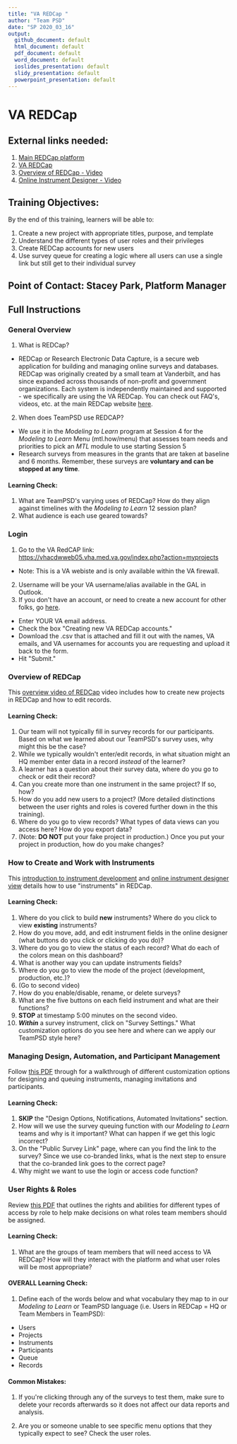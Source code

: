 ```yaml
---
title: "VA REDCap "
author: "Team PSD"
date: "SP 2020_03_16"
output: 
  github_document: default
  html_document: default
  pdf_document: default
  word_document: default
  ioslides_presentation: default
  slidy_presentation: default
  powerpoint_presentation: default
---
```


# VA REDCap

## External links needed:
1. [Main REDCap platform](https://www.project-redcap.org/)
2. [VA REDCap](https://vhacdwweb05.vha.med.va.gov/index.php?action=myprojects)
3. [Overview of REDCap - Video](https://redcap.vanderbilt.edu/consortium/videoplayer.php?video=redcap_overview03.mp4&title=Detailed+Overview+of+REDCap+%2814+min%29&text=This+14-minute+video+provides+a+thorough+overview+of+REDCap+and+much+of+its+functionality.+%0A%09%09%09%09%09%09%09%09%09This+video+is+an+excellent+place+to+begin+learning+about+REDCap+and+what+it+is+capable+of.&referer=REDCAP_PUBLIC)
4. [Online Instrument Designer - Video](https://redcap.vanderbilt.edu/consortium/videoplayer.php?video=online_designer01.flv&title=The+Online+Designer+%285+min%29&text=&referer=REDCAP_PUBLIC)

## Training Objectives:
By the end of this training, learners will be able to:
1. Create a new project with appropriate titles, purpose, and template
2. Understand the different types of user roles and their privileges
3. Create REDCap accounts for new users
4. Use survey queue for creating a logic where all users can use a single link but still get to their individual survey

## Point of Contact: Stacey Park, Platform Manager

## Full Instructions

### General Overview
1. What is REDCap?
- REDCap or Research Electronic Data Capture, is a secure web application for building and managing online surveys and databases. REDCap was originally created by a small team at Vanderbilt, and has since expanded across thousands of non-profit and government organizations. Each system is independently maintained and supported - we specifically are using the VA REDCap. You can check out FAQ's, videos, etc. at the main REDCap website [here](https://www.project-redcap.org/).

2. When does TeamPSD use REDCAP? 
- We use it in the _Modeling to Learn_ program at Session 4 for the _Modeling to Learn_ Menu (mtl.how/menu) that assesses team needs and priorities to pick an _MTL_ module to use starting Session 5
- Research surveys from measures in the grants that are taken at baseline and 6 months. Remember, these surveys are **voluntary and can be stopped at any time**.

#### Learning Check:
1. What are TeamPSD's varying uses of REDCap? How do they align against timelines with the _Modeling to Learn_ 12 session plan? 
2. What audience is each use geared towards?


### Login
1. Go to the VA RedCAP link: https://vhacdwweb05.vha.med.va.gov/index.php?action=myprojects
- Note: This is a VA webiste and is only available within the VA firewall.
2. Username will be your VA username/alias available in the GAL in Outlook. 
3. If you don't have an account, or need to create a new account for other folks, go [here](https://vhacdwweb05.vha.med.va.gov/index.php?action=myprojects).
- Enter YOUR VA email address.
- Check the box "Creating new VA REDCap accounts."
- Download the .csv that is attached and fill it out with the names, VA emails, and VA usernames for accounts you are requesting and upload it back to the form.
- Hit "Submit."


### Overview of REDCap
This [overview video of REDCap](https://redcap.vanderbilt.edu/consortium/videoplayer.php?video=redcap_overview03.mp4&title=Detailed+Overview+of+REDCap+%2814+min%29&text=This+14-minute+video+provides+a+thorough+overview+of+REDCap+and+much+of+its+functionality.+%0A%09%09%09%09%09%09%09%09%09This+video+is+an+excellent+place+to+begin+learning+about+REDCap+and+what+it+is+capable+of.&referer=REDCAP_PUBLIC) video includes how to create new projects in REDCap and how to edit records.

#### Learning Check:
1. Our team will not typically fill in survey records for our participants. Based on what we learned about our TeamPSD's survey uses, why might this be the case?
2. While we typically wouldn't enter/edit records, in what situation might an HQ member enter data in a record *instead* of the learner?
3. A learner has a question about their survey data, where do you go to check or edit their record?
4. Can you create more than one instrument in the same project? If so, how?
5. How do you add new users to a project? (More detailed distinctions between the user rights and roles is covered further down in the this training). 
6. Where do you go to view records? What types of data views can you access here? How do you export data?
7. (Note: **DO NOT** put your fake project in production.) Once you put your project in production, how do you make changes?

### How to Create and Work with Instruments
This [introduction to instrument development](https://redcap.vanderbilt.edu/consortium/videoplayer.php?video=intro_instrument_dev.mp4&title=Introduction+to+Instrument+Development+%286+min%29&text=&referer=REDCAP_PUBLIC) and [online instrument designer view](https://redcap.vanderbilt.edu/consortium/videoplayer.php?video=online_designer01.flv&title=The+Online+Designer+%285+min%29&text=&referer=REDCAP_PUBLIC) details how to use "instruments" in REDCap.

#### Learning Check:
1. Where do you click to build **new** instruments? Where do you click to view **existing** instruments?
2. How do you move, add, and edit instrument fields in the online designer (what buttons do you click or clicking do you do)?
3. Where do you go to view the status of each record? What do each of the colors mean on this dashboard?
4. What is another way you can update instruments fields?
5. Where do you go to view the mode of the project (development, production, etc.)?
6. (Go to second video)
7. How do you enable/disable, rename, or delete surveys?
8. What are the five buttons on each field instrument and what are their functions?
9. **STOP** at timestamp 5:00 minutes on the second video.
10. ***Within*** a survey instrument, click on "Survey Settings." What customization options do you see here and where can we apply our TeamPSD style here?

### Managing Design, Automation, and Participant Management
Follow [this PDF](https://www.mc.vanderbilt.edu/crc/workshop_files/2014-09-19.pdf) through for a walkthrough of different customization options for designing and queuing instruments, managing invitations and participants.

#### Learning Check:
1. **SKIP** the "Design Options, Notifications, Automated Invitations" section.
2. How will we use the survey queuing function with our _Modeling to Learn_ teams and why is it important? What can happen if we get this logic incorrect?
3. On the "Public Survey Link" page, where can you find the link to the survey? Since we use co-branded links, what is the next step to ensure that the co-branded link goes to the correct page?
4. Why might we want to use the login or access code function?
 
### User Rights & Roles
Review [this PDF](https://cri.uchicago.edu/wp-content/uploads/2015/12/REDCap-User-Rights-Best-Practices.pdf) that outlines the rights and abilities for different types of access by role to help make decisions on what roles team members should be assigned.

#### Learning Check:
1. What are the groups of team members that will need access to VA REDCap? How will they interact with the platform and what user roles will be most appropriate?

#### OVERALL Learning Check:
1. Define each of the words below and what vocabulary they map to in our _Modeling to Learn_ or TeamPSD language (i.e. Users in REDCap = HQ or Team Members in TeamPSD):
- Users
- Projects
- Instruments
- Participants
- Queue
- Records


#### Common Mistakes:

1. If you're clicking through any of the surveys to test them, make sure to delete your records afterwards so it does not affect our data reports and analysis. 

2. Are you or someone unable to see specific menu options that they typically expect to see? Check the user roles.
